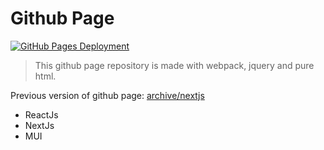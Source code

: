 # Github Page

[![GitHub Pages Deployment](https://github.com/JoakQQ/JoakQQ.github.io/actions/workflows/deployment.yml/badge.svg?branch=main)](https://github.com/JoakQQ/JoakQQ.github.io/actions/workflows/deployment.yml)

> This github page repository is made with webpack, jquery and pure html.

Previous version of github page: [archive/nextjs](https://github.com/JoakQQ/JoakQQ.github.io/tree/archive/nextjs)
- ReactJs
- NextJs
- MUI
